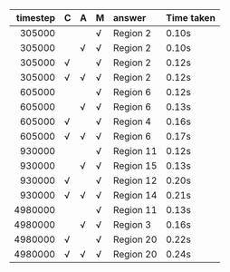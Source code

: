 |   timestep | C   | A   | M   | answer    | Time taken   |
|-----------:|:----|:----|:----|:----------|:-------------|
|     305000 |     |     | √   | Region 2  | 0.10s        |
|     305000 |     | √   | √   | Region 2  | 0.10s        |
|     305000 | √   |     | √   | Region 2  | 0.12s        |
|     305000 | √   | √   | √   | Region 2  | 0.12s        |
|     605000 |     |     | √   | Region 6  | 0.12s        |
|     605000 |     | √   | √   | Region 6  | 0.13s        |
|     605000 | √   |     | √   | Region 4  | 0.16s        |
|     605000 | √   | √   | √   | Region 6  | 0.17s        |
|     930000 |     |     | √   | Region 11 | 0.12s        |
|     930000 |     | √   | √   | Region 15 | 0.13s        |
|     930000 | √   |     | √   | Region 12 | 0.20s        |
|     930000 | √   | √   | √   | Region 14 | 0.21s        |
|    4980000 |     |     | √   | Region 11 | 0.13s        |
|    4980000 |     | √   | √   | Region 3  | 0.16s        |
|    4980000 | √   |     | √   | Region 20 | 0.22s        |
|    4980000 | √   | √   | √   | Region 20 | 0.24s        |